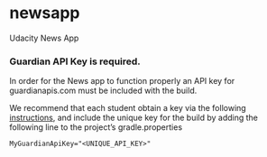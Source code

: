 # newsapp
Udacity News App

### Guardian API Key is required.

In order for the News app to function properly an API key for guardianapis.com must be included with the build.

We recommend that each student obtain a key via the following [instructions](http://open-platform.theguardian.com/documentation/), and include the unique key for the build by adding the following line to the project’s gradle.properties

`MyGuardianApiKey="<UNIQUE_API_KEY>"`
